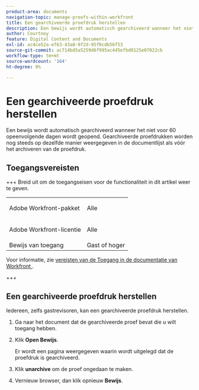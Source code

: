 ```yaml
---
product-area: documents
navigation-topic: manage-proofs-within-workfront
title: Een gearchiveerde proefdruk herstellen
description: Een bewijs wordt automatisch gearchiveerd wanneer het niet voor 60 opeenvolgende dagen wordt geopend. Gearchiveerde proefdrukken worden nog steeds op dezelfde manier weergegeven in de documentlijst als vóór het archiveren van de proefdruk.
author: Courtney
feature: Digital Content and Documents
exl-id: ac4ce52a-ef63-43a8-9f2d-95f0cdb56f53
source-git-commit: ac714bd5a5259d6f995ac445efbd0125e07022cb
workflow-type: tm+mt
source-wordcount: '164'
ht-degree: 0%

---
```


# Een gearchiveerde proefdruk herstellen

Een bewijs wordt automatisch gearchiveerd wanneer het niet voor 60 opeenvolgende dagen wordt geopend. Gearchiveerde proefdrukken worden nog steeds op dezelfde manier weergegeven in de documentlijst als vóór het archiveren van de proefdruk.

## Toegangsvereisten

+++ Breid uit om de toegangseisen voor de functionaliteit in dit artikel weer te geven.

<table style="table-layout:auto"> 
 <col> 
 <col> 
 <tbody> 
  <tr> 
   <td role="rowheader">Adobe Workfront-pakket</td> 
   <td> <p>Alle</p> </td> 
  </tr> 
    <tr> 
   <td role="rowheader"> <p>Adobe Workfront-licentie</p> </td> 
   <td> 
   <p>Alle</p>
   </td> 
  </tr> 
  <tr> 
   <td role="rowheader">Bewijs van toegang </td> 
   <td>Gast of hoger</td> 
  </tr> 
 </tbody> 
</table>

Voor informatie, zie [ vereisten van de Toegang in de documentatie van Workfront ](/help/quicksilver/administration-and-setup/add-users/access-levels-and-object-permissions/access-level-requirements-in-documentation.md).

+++

## Een gearchiveerde proefdruk herstellen

Iedereen, zelfs gastrevisoren, kan een gearchiveerde proefdruk herstellen.

1. Ga naar het document dat de gearchiveerde proef bevat die u wilt toegang hebben.
1. Klik **Open Bewijs**.

   Er wordt een pagina weergegeven waarin wordt uitgelegd dat de proefdruk is gearchiveerd.

1. Klik **unarchive** om de proef ongedaan te maken.
1. Vernieuw browser, dan klik opnieuw **Bewijs**.
